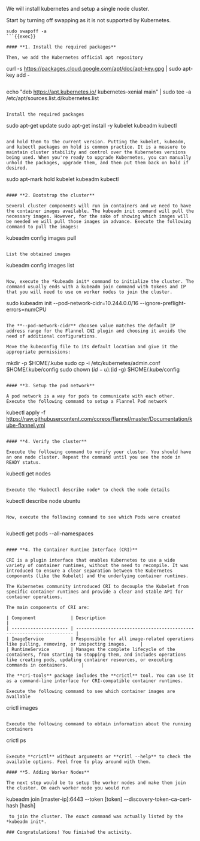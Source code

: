 We will install kubernetes and setup a single node cluster. 

Start by turning off swapping as it is not supported by Kubernetes.

```
sudo swapoff -a
```{{exec}}

#### **1. Install the required packages**

Then, we add the Kubernetes official apt repository

```
curl -s https://packages.cloud.google.com/apt/doc/apt-key.gpg | sudo apt-key add -
```{{exec}}

```
echo "deb https://apt.kubernetes.io/ kubernetes-xenial main" | sudo tee -a /etc/apt/sources.list.d/kubernetes.list
```{{exec}}

Install the required packages 

```
sudo apt-get update
sudo apt-get install -y kubelet kubeadm kubectl
```{{exec}}

and hold them to the current version. Putting the kubelet, kubeadm, and kubectl packages on hold is common practice. It is a measure to maintain cluster stability and control over the Kubernetes versions being used. When you're ready to upgrade Kubernetes, you can manually unhold the packages, upgrade them, and then put them back on hold if desired.

```
sudo apt-mark hold kubelet kubeadm kubectl
```{{exec}}

#### **2. Bootstrap the cluster**

Several cluster components will run in containers and we need to have the container images available. The kubeadm init command will pull the necessary images. However, for the sake of showing which images will be needed we will pull those images in advance. Execute the following command to pull the images:

```
kubeadm config images pull
```{{exec}}

List the obtained images

```
kubeadm config images list
```{{exec}}

Now, execute the *kubeadm init* command to initialize the cluster. The command usually ends with a kubeadm join command with tokens and IP that you will need to use on worker nodes to join the cluster.

```
sudo kubeadm init --pod-network-cidr=10.244.0.0/16 --ignore-preflight-errors=numCPU
```{{exec}}

The **--pod-network-cidr** choosen value matches the default IP address range for the Flannel CNI plugin and choosing it avoids the need of additional configurations. 

Move the kubeconfig file to its default location and give it the appropriate permissions:

```
mkdir -p $HOME/.kube
sudo cp -i /etc/kubernetes/admin.conf $HOME/.kube/config
sudo chown $(id -u):$(id -g) $HOME/.kube/config
```{{exec}}

#### **3. Setup the pod network**

A pod network is a way for pods to communicate with each other. Execute the following command to setup a Flannel Pod network

```
kubectl apply -f https://raw.githubusercontent.com/coreos/flannel/master/Documentation/kube-flannel.yml
```{{exec}}

#### **4. Verify the cluster**

Execute the following command to verify your cluster. You should have an one node cluster. Repeat the command until you see the node in READY status.

```
kubectl get nodes
```{{exec}}

Execute the *kubectl describe node* to check the node details

```
kubectl describe node ubuntu
```{{exec}}

Now, execute the following command to see which Pods were created


```
kubectl get pods --all-namespaces
```{{exec}}

#### **4. The Container Runtime Interface (CRI)**

CRI is a plugin interface that enables Kubernetes to use a wide variety of container runtimes, without the need to recompile. It was introduced to ensure a clear separation between the Kubernetes components (like the Kubelet) and the underlying container runtimes.

The Kubernetes community introduced CRI to decouple the Kubelet from specific container runtimes and provide a clear and stable API for container operations. 

The main components of CRI are:

| Component             | Description                                                               |
| --------------------- | --------------------------------------------------------------------- |
| ImageService          | Responsible for all image-related operations like pulling, removing, or inspecting images.     |
| RuntimeService        | Manages the complete lifecycle of the containers, from starting to stopping them, and includes operations like creating pods, updating container resources, or executing commands in containers.     |

The **cri-tools** package includes the **crictl** tool. You can use it as a command-line interface for CRI-compatible container runtimes.

Execute the following command to see which container images are available

```
crictl images
```{{exec}}

Execute the following command to obtain information about the running containers

```
crictl ps
```{{exec}}

Execute **crictl** without arguments or **critl --help** to check the available options. Feel free to play around with them.

#### **5. Adding Worker Nodes**

The next step would be to setup the worker nodes and make them join the cluster. On each worker node you would run 

```
kubeadm join [master-ip]:6443 --token [token] --discovery-token-ca-cert-hash [hash]
```
 to join the cluster. The exact command was actually listed by the *kubeadm init*.

### Congratulations! You finished the activity.














